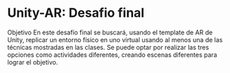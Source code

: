 # Unity-AR: Desafio final
Objetivo En este desafío final se buscará, usando el template de AR de Unity, replicar un entorno físico en uno virtual usando al menos una de las técnicas mostradas en las clases. Se puede optar por realizar las tres opciones como actividades diferentes, creando escenas diferentes para lograr el objetivo.
